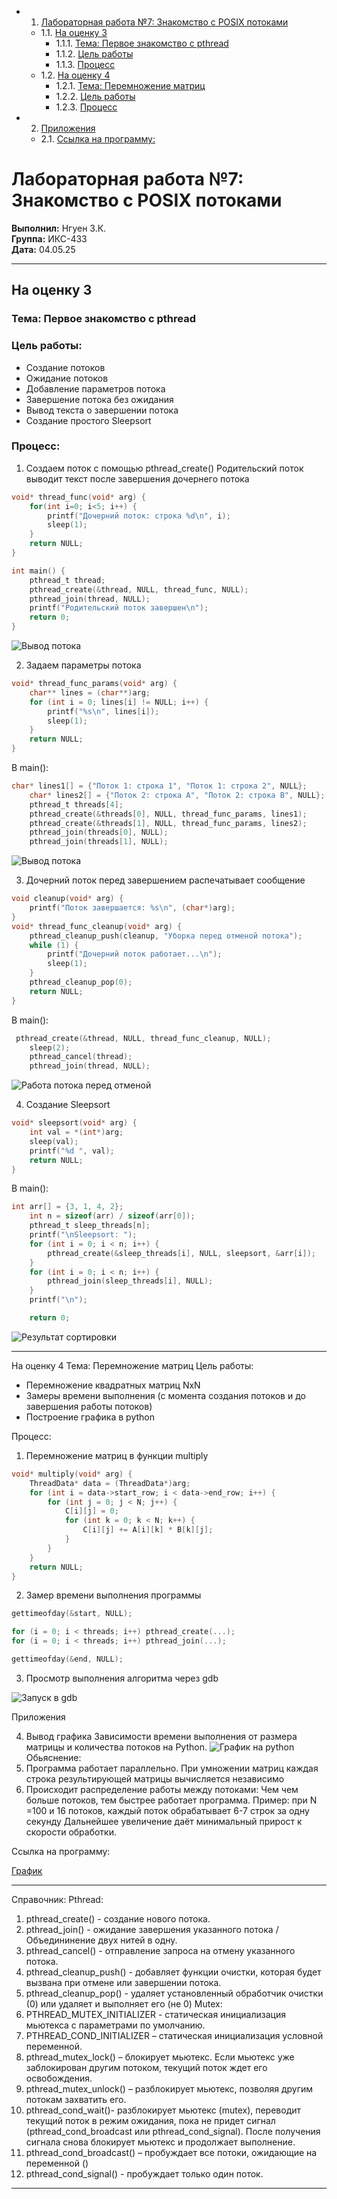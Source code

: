 <!-- vscode-markdown-toc -->
* 1. [Лабораторная работа №7: Знакомство с POSIX потоками](#Лабораторная-работа-7-Знакомство-с-POSIX-потоками)
	* 1.1. [На оценку 3](#На-оценку-3)
		* 1.1.1. [Тема: Первое знакомство с pthread](#Тема-Первое-знакомство-с-pthread)
		* 1.1.2. [Цель работы](#Цель-работы)
		* 1.1.3. [Процесс](#Процесс)
	* 1.2. [На оценку 4](#На-оценку-4)
		* 1.2.1. [Тема: Перемножение матриц](#Тема-Перемножение-матриц)
		* 1.2.2. [Цель работы](#Цель-работы-1)
		* 1.2.3. [Процесс](#Процесс-1)
* 2. [Приложения](#Приложения)
	* 2.1. [Ссылка на программу:](#Ссылка-на-программу)

<!-- vscode-markdown-toc-config
	numbering=true
	autoSave=true
	/vscode-markdown-toc-config -->
<!-- /vscode-markdown-toc -->

# Лабораторная работа №7: Знакомство с POSIX потоками

**Выполнил:** Нгуен З.К.  
**Группа:** ИКС-433  
**Дата:** 04.05.25

---

## <a name='На-оценку-3'></a>На оценку 3

### <a name='Тема-Первое-знакомство-с-pthread'></a>Тема: Первое знакомство с pthread

### <a name='Цель-работы'></a>Цель работы:
- Создание потоков
- Ожидание потоков
- Добавление параметров потока
- Завершение потока без ожидания
- Вывод текста о завершении потока
- Создание простого Sleepsort

### <a name='Процесс'></a>Процесс:
1) Создаем поток с помощью pthread_create()
Родительский поток выводит текст после завершения дочернего потока

```c
void* thread_func(void* arg) {
    for(int i=0; i<5; i++) {
        printf("Дочерний поток: строка %d\n", i);
        sleep(1);
    }
    return NULL;
}

int main() {
    pthread_t thread;
    pthread_create(&thread, NULL, thread_func, NULL);
    pthread_join(thread, NULL);
    printf("Родительский поток завершен\n");
    return 0;
}
```

![Вывод потока](../img/image.png)

2) Задаем параметры потока
```c
void* thread_func_params(void* arg) {
    char** lines = (char**)arg;
    for (int i = 0; lines[i] != NULL; i++) {
        printf("%s\n", lines[i]);
        sleep(1); 
    }
    return NULL;
}
```
В main():
```c
char* lines1[] = {"Поток 1: строка 1", "Поток 1: строка 2", NULL};
    char* lines2[] = {"Поток 2: строка A", "Поток 2: строка B", NULL};
    pthread_t threads[4];
    pthread_create(&threads[0], NULL, thread_func_params, lines1);
    pthread_create(&threads[1], NULL, thread_func_params, lines2);
    pthread_join(threads[0], NULL);
    pthread_join(threads[1], NULL);
```

![Вывод потока](../img/image2.png)

3) Дочерний поток перед завершением распечатывает сообщение
```c
void cleanup(void* arg) {
    printf("Поток завершается: %s\n", (char*)arg);
}
void* thread_func_cleanup(void* arg) {
    pthread_cleanup_push(cleanup, "Уборка перед отменой потока");
    while (1) {
        printf("Дочерний поток работает...\n");
        sleep(1);
    }
    pthread_cleanup_pop(0);
    return NULL;
}
```
В main():
```c
 pthread_create(&thread, NULL, thread_func_cleanup, NULL);
    sleep(2); 
    pthread_cancel(thread); 
    pthread_join(thread, NULL);
```

![Работа потока перед отменой](../img/image3.png)

4) Создание Sleepsort
```c
void* sleepsort(void* arg) {
    int val = *(int*)arg;
    sleep(val);
    printf("%d ", val);
    return NULL;
}
```
В main():
```c
int arr[] = {3, 1, 4, 2};
    int n = sizeof(arr) / sizeof(arr[0]);
    pthread_t sleep_threads[n];
    printf("\nSleepsort: ");
    for (int i = 0; i < n; i++) {
        pthread_create(&sleep_threads[i], NULL, sleepsort, &arr[i]);
    }
    for (int i = 0; i < n; i++) {
        pthread_join(sleep_threads[i], NULL);
    }
    printf("\n");

    return 0;
```

![Результат сортировки](../img/image3.png)

---

<a name='На-оценку-4'></a>На оценку 4
<a name='Тема-Перемножение-матриц'></a>Тема: Перемножение матриц
<a name='Цель-работы-1'></a>Цель работы:
- Перемножение квадратных матриц NxN
- Замеры времени выполнения (с момента создания потоков и до завершения работы потоков)
- Построение графика в python

<a name='Процесс-1'></a>Процесс:

1) Перемножение матриц в функции multiply
```c
void* multiply(void* arg) {
    ThreadData* data = (ThreadData*)arg;
    for (int i = data->start_row; i < data->end_row; i++) {
        for (int j = 0; j < N; j++) {
            C[i][j] = 0;
            for (int k = 0; k < N; k++) {
                C[i][j] += A[i][k] * B[k][j]; 
            }
        }
    }
    return NULL;
}
```
2) Замер времени выполнения программы
```c
gettimeofday(&start, NULL);

for (i = 0; i < threads; i++) pthread_create(...);
for (i = 0; i < threads; i++) pthread_join(...);

gettimeofday(&end, NULL);
```
3) Просмотр выполнения алгоритма через gdb

![Запуск в gdb](../img/image4.png)

<a name='Приложения'></a>Приложения

4) Вывод графика Зависимости времени выполнения от размера матрицы и количества потоков на Python.
![График на python](../img/image5.png)
Обьяснение:
1) Программа работает параллельно. При умножении матриц каждая строка результирующей матрицы вычисляется независимо
2) Происходит распределение работы между потоками:
Чем чем больше потоков, тем быстрее работает программа.
Пример: при N =100 и 16 потоков, каждый поток обрабатывает 6-7 строк за одну секунду
Дальнейшее увеличение даёт минимальный прирост к скорости обработки.

<a name='Ссылка-на-программу'></a>Ссылка на программу:

[График](https://github.com/Darkness1853/programming-Python/blob/669e6bce4231aee4a7645d86178b3f7f946059dd/other/project/graph)

---

Справочник:
Pthread:
1) pthread_create() - создание нового потока.
2) pthread_join() - ожидание завершения указанного потока / Объедининение двух нитей в одну.
3) pthread_cancel() - отправление запроса на отмену указанного потока.
4) pthread_cleanup_push() - добавляет функции очистки, которая будет вызвана при отмене или завершении потока.
5) pthread_cleanup_pop() - удаляет установленный обработчик очистки (0) или удаляет и выполняет его (не 0)
Mutex:
1) PTHREAD_MUTEX_INITIALIZER - статическая инициализация мьютекса с параметрами по умолчанию.
2) PTHREAD_COND_INITIALIZER – статическая инициализация условной переменной.
3) pthread_mutex_lock() – блокирует мьютекс. Если мьютекс уже заблокирован другим потоком, текущий поток ждет его освобождения.
4) pthread_mutex_unlock() – разблокирует мьютекс, позволяя другим потокам захватить его.
5) pthread_cond_wait()- разблокирует мьютекс (mutex), переводит текущий поток в режим ожидания, пока не придет сигнал (pthread_cond_broadcast или pthread_cond_signal). После получения сигнала снова блокирует мьютекс и продолжает выполнение.
6) pthread_cond_broadcast() – пробуждает все потоки, ожидающие на переменной ()
7) pthread_cond_signal() - пробуждает только один поток.

---


